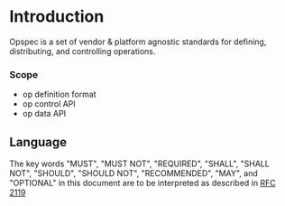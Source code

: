 # Introduction

Opspec is a set of vendor & platform agnostic standards for defining, distributing, and controlling operations.

### Scope

- op definition format
- op control API
- op data API

## Language

The key words "MUST", "MUST NOT", "REQUIRED", "SHALL", "SHALL NOT",
"SHOULD", "SHOULD NOT", "RECOMMENDED", "MAY", and "OPTIONAL" in this
document are to be interpreted as described in
[RFC 2119](http://tools.ietf.org/html/rfc2119)
